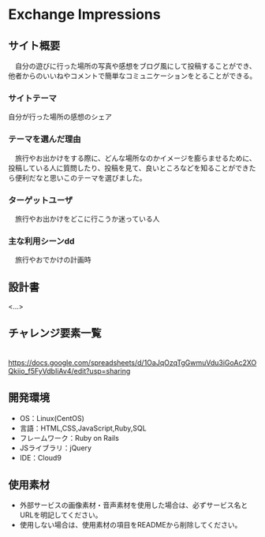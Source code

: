 # Exchange Impressions

## サイト概要
　自分の遊びに行った場所の写真や感想をブログ風にして投稿することができ、他者からのいいねやコメントで簡単なコミュニケーションをとることができる。

### サイトテーマ
  自分が行った場所の感想のシェア

### テーマを選んだ理由
　旅行やお出かけをする際に、どんな場所なのかイメージを膨らませるために、投稿している人に質問したり、投稿を見て、良いところなどを知ることができたら便利だなと思いこのテーマを選びました。

### ターゲットユーザ
　旅行やお出かけをどこに行こうか迷っている人

### 主な利用シーンdd
　旅行やおでかけの計画時

## 設計書
<...>

## チャレンジ要素一覧
　https://docs.google.com/spreadsheets/d/1OaJqOzqTgGwmuVdu3iGoAc2XOQkiio_f5FyVdbIiAv4/edit?usp=sharing

## 開発環境
- OS：Linux(CentOS)
- 言語：HTML,CSS,JavaScript,Ruby,SQL
- フレームワーク：Ruby on Rails
- JSライブラリ：jQuery
- IDE：Cloud9

## 使用素材
- 外部サービスの画像素材・音声素材を使用した場合は、必ずサービス名とURLを明記してください。
- 使用しない場合は、使用素材の項目をREADMEから削除してください。